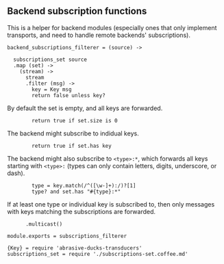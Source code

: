 Backend subscription functions
------------------------------

This is a helper for backend modules (especially ones that only implement transports, and need to handle remote backends' subscriptions).

    backend_subscriptions_filterer = (source) ->

      subscriptions_set source
      .map (set) ->
        (stream) ->
          stream
          .filter (msg) ->
            key = Key msg
            return false unless key?

By default the set is empty, and all keys are forwarded.

            return true if set.size is 0

The backend might subscribe to indidual keys.

            return true if set.has key

The backend might also subscribe to `<type>:*`, which forwards all keys starting with `<type>:` (types can only contain letters, digits, underscore, or dash).

            type = key.match(/^([\w-]+):/)?[1]
            type? and set.has "#{type}:*"

If at least one type or individual key is subscribed to, then only messages with keys matching the subscriptions are forwarded.

          .multicast()

    module.exports = subscriptions_filterer

    {Key} = require 'abrasive-ducks-transducers'
    subscriptions_set = require './subscriptions-set.coffee.md'
